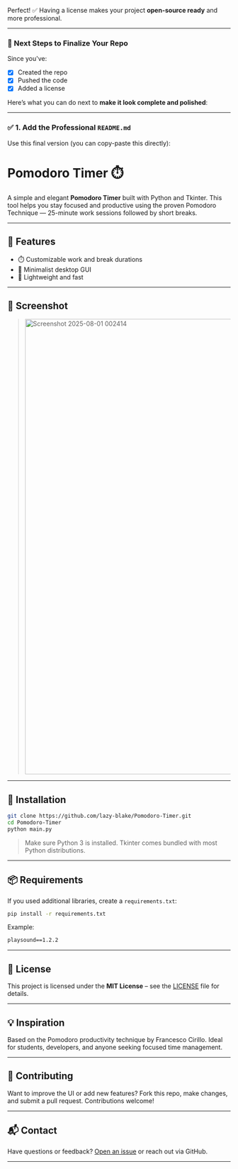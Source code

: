 Perfect! ✅ Having a license makes your project **open-source ready** and more professional.

---

### 🧩 Next Steps to Finalize Your Repo

Since you've:

* [x] Created the repo
* [x] Pushed the code
* [x] Added a license

Here’s what you can do next to **make it look complete and polished**:

---

### ✅ 1. Add the Professional `README.md`

Use this final version (you can copy-paste this directly):


# Pomodoro Timer ⏱️

A simple and elegant **Pomodoro Timer** built with Python and Tkinter. This tool helps you stay focused and productive using the proven Pomodoro Technique — 25-minute work sessions followed by short breaks.

---

## 🚀 Features

- ⏱️ Customizable work and break durations
- 🌙 Minimalist desktop GUI
- 💾 Lightweight and fast

---

## 📸 Screenshot

> <img width="1918" height="1027" alt="Screenshot 2025-08-01 002414" src="https://github.com/user-attachments/assets/6375dd97-4797-449e-b49c-05d7f148a1de" />



---

## 🔧 Installation

```bash
git clone https://github.com/lazy-blake/Pomodoro-Timer.git
cd Pomodoro-Timer
python main.py
```

> Make sure Python 3 is installed. Tkinter comes bundled with most Python distributions.

---

## 📦 Requirements

If you used additional libraries, create a `requirements.txt`:

```bash
pip install -r requirements.txt
```

Example:

```txt
playsound==1.2.2
```

---

## 📝 License

This project is licensed under the **MIT License** – see the [LICENSE](LICENSE) file for details.

---

## 💡 Inspiration

Based on the Pomodoro productivity technique by Francesco Cirillo. Ideal for students, developers, and anyone seeking focused time management.

---

## 🙌 Contributing

Want to improve the UI or add new features? Fork this repo, make changes, and submit a pull request. Contributions welcome!

---

## 📬 Contact

Have questions or feedback? [Open an issue](https://github.com/lazy-blake/Pomodoro-Timer/issues) or reach out via GitHub.

---
